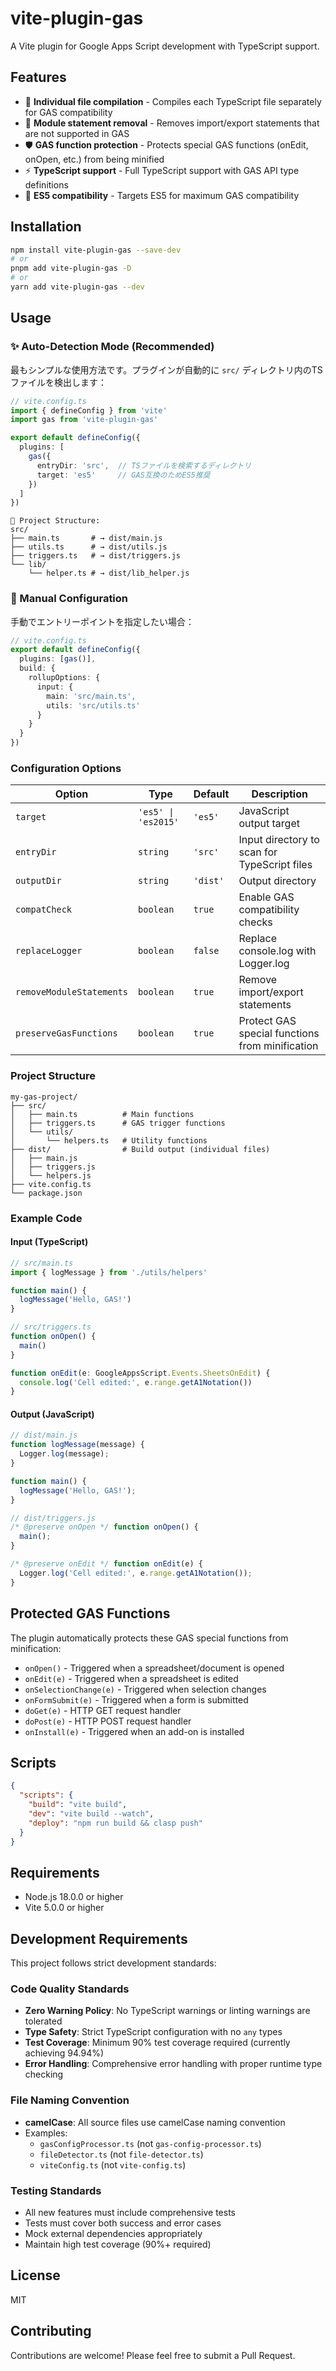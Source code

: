 # vite-plugin-gas

A Vite plugin for Google Apps Script development with TypeScript support.

## Features

- 🚀 **Individual file compilation** - Compiles each TypeScript file separately for GAS compatibility
- 🔄 **Module statement removal** - Removes import/export statements that are not supported in GAS
- 🛡️ **GAS function protection** - Protects special GAS functions (onEdit, onOpen, etc.) from being minified
- ⚡ **TypeScript support** - Full TypeScript support with GAS API type definitions
- 🎯 **ES5 compatibility** - Targets ES5 for maximum GAS compatibility

## Installation

```bash
npm install vite-plugin-gas --save-dev
# or
pnpm add vite-plugin-gas -D
# or
yarn add vite-plugin-gas --dev
```

## Usage

### ✨ Auto-Detection Mode (Recommended)

最もシンプルな使用方法です。プラグインが自動的に `src/` ディレクトリ内のTSファイルを検出します：

```typescript
// vite.config.ts
import { defineConfig } from 'vite'
import gas from 'vite-plugin-gas'

export default defineConfig({
  plugins: [
    gas({
      entryDir: 'src',  // TSファイルを検索するディレクトリ
      target: 'es5'     // GAS互換のためES5推奨
    })
  ]
})
```

```
📁 Project Structure:
src/
├── main.ts       # → dist/main.js
├── utils.ts      # → dist/utils.js
├── triggers.ts   # → dist/triggers.js
└── lib/
    └── helper.ts # → dist/lib_helper.js
```

### 🔧 Manual Configuration

手動でエントリーポイントを指定したい場合：

```typescript
// vite.config.ts
export default defineConfig({
  plugins: [gas()],
  build: {
    rollupOptions: {
      input: {
        main: 'src/main.ts',
        utils: 'src/utils.ts'
      }
    }
  }
})
```

### Configuration Options

| Option | Type | Default | Description |
|--------|------|---------|-------------|
| `target` | `'es5' \| 'es2015'` | `'es5'` | JavaScript output target |
| `entryDir` | `string` | `'src'` | Input directory to scan for TypeScript files |
| `outputDir` | `string` | `'dist'` | Output directory |
| `compatCheck` | `boolean` | `true` | Enable GAS compatibility checks |
| `replaceLogger` | `boolean` | `false` | Replace console.log with Logger.log |
| `removeModuleStatements` | `boolean` | `true` | Remove import/export statements |
| `preserveGasFunctions` | `boolean` | `true` | Protect GAS special functions from minification |

### Project Structure

```
my-gas-project/
├── src/
│   ├── main.ts          # Main functions
│   ├── triggers.ts      # GAS trigger functions
│   └── utils/
│       └── helpers.ts   # Utility functions
├── dist/                # Build output (individual files)
│   ├── main.js
│   ├── triggers.js
│   └── helpers.js
├── vite.config.ts
└── package.json
```

### Example Code

#### Input (TypeScript)

```typescript
// src/main.ts
import { logMessage } from './utils/helpers'

function main() {
  logMessage('Hello, GAS!')
}

// src/triggers.ts
function onOpen() {
  main()
}

function onEdit(e: GoogleAppsScript.Events.SheetsOnEdit) {
  console.log('Cell edited:', e.range.getA1Notation())
}
```

#### Output (JavaScript)

```javascript
// dist/main.js
function logMessage(message) {
  Logger.log(message);
}

function main() {
  logMessage('Hello, GAS!');
}

// dist/triggers.js
/* @preserve onOpen */ function onOpen() {
  main();
}

/* @preserve onEdit */ function onEdit(e) {
  Logger.log('Cell edited:', e.range.getA1Notation());
}
```

## Protected GAS Functions

The plugin automatically protects these GAS special functions from minification:

- `onOpen()` - Triggered when a spreadsheet/document is opened
- `onEdit(e)` - Triggered when a spreadsheet is edited
- `onSelectionChange(e)` - Triggered when selection changes
- `onFormSubmit(e)` - Triggered when a form is submitted
- `doGet(e)` - HTTP GET request handler
- `doPost(e)` - HTTP POST request handler
- `onInstall(e)` - Triggered when an add-on is installed

## Scripts

```json
{
  "scripts": {
    "build": "vite build",
    "dev": "vite build --watch",
    "deploy": "npm run build && clasp push"
  }
}
```

## Requirements

- Node.js 18.0.0 or higher
- Vite 5.0.0 or higher

## Development Requirements

This project follows strict development standards:

### Code Quality Standards
- **Zero Warning Policy**: No TypeScript warnings or linting warnings are tolerated
- **Type Safety**: Strict TypeScript configuration with no `any` types
- **Test Coverage**: Minimum 90% test coverage required (currently achieving 94.94%)
- **Error Handling**: Comprehensive error handling with proper runtime type checking

### File Naming Convention
- **camelCase**: All source files use camelCase naming convention
- Examples:
  - `gasConfigProcessor.ts` (not `gas-config-processor.ts`)
  - `fileDetector.ts` (not `file-detector.ts`)
  - `viteConfig.ts` (not `vite-config.ts`)

### Testing Standards
- All new features must include comprehensive tests
- Tests must cover both success and error cases
- Mock external dependencies appropriately
- Maintain high test coverage (90%+ required)

## License

MIT

## Contributing

Contributions are welcome! Please feel free to submit a Pull Request.
